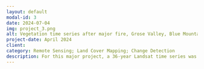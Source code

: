```yaml
---
layout: default
modal-id: 3
date: 2024-07-04
img: project_3.png
alt: Vegetation time series after major fire, Grose Valley, Blue Mountains National Park, NSW.
project-date: April 2024
client: 
category: Remote Sensing; Land Cover Mapping; Change Detection
description: For this major project, a 36-year Landsat time series was developed for a portion of the Blue Mountains National Park, NSW. The objective of the study was to evaluate and quantify the response of different vegetation communities to major ecological disturbances, particular fire. This series of images shows the seasonal greenness of the study area following a major fire in 1994. The burnt areas are shown in red.
---
```

